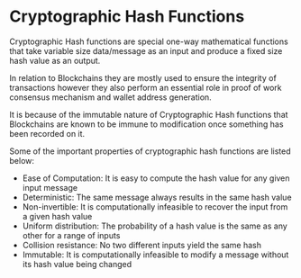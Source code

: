 # Cryptographic Hash Functions

Cryptographic Hash functions are special one-way mathematical functions that take variable size data/message as an input and produce a fixed size hash value as an output.

In relation to Blockchains they are mostly used to ensure the integrity of transactions however they also perform an essential role in proof of work consensus mechanism and wallet address generation.

It is because of the immutable nature of Cryptographic Hash functions that Blockchains are known to be immune to modification once something has been recorded on it.

Some of the important properties of cryptographic hash functions are listed below:

- Ease of Computation: It is easy to compute the hash value for any given input message
- Deterministic: The same message always results in the same hash value
- Non-invertible: It is computationally infeasible to recover the input from a given hash value
- Uniform distribution: The probability of a hash value is the same as any other for a range of inputs
- Collision resistance: No two different inputs yield the same hash
- Immutable: It is computationally infeasible to modify a message without its hash value being changed

